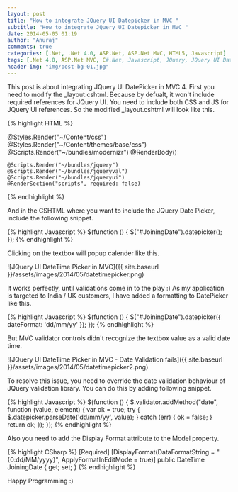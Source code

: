 ```yaml
---
layout: post
title: "How to integrate JQuery UI Datepicker in MVC "
subtitle: "How to integrate JQuery UI Datepicker in MVC "
date: 2014-05-05 01:19
author: "Anuraj"
comments: true
categories: [.Net, .Net 4.0, ASP.Net, ASP.Net MVC, HTML5, Javascript]
tags: [.Net 4.0, ASP.Net MVC, C#.Net, Javascript, JQuery, JQuery UI DatePicker]
header-img: "img/post-bg-01.jpg"
---
```

This post is about integrating JQuery UI DatePicker in MVC 4. First you need to modify the _layout.cshtml. Because by defualt, it won't include required references for JQuery UI. You need to include both CSS and JS for JQuery UI references. So the modified _layout.cshtml will look like this.

{% highlight HTML %}
<!DOCTYPE html>
<html>
<head>
    <meta charset="utf-8" />
    <meta name="viewport" content="width=device-width" />
    <title>@ViewBag.Title</title>
    @Styles.Render("~/Content/css")
    @Styles.Render("~/Content/themes/base/css")
    @Scripts.Render("~/bundles/modernizr")
</head>
<body>
    @RenderBody()

    @Scripts.Render("~/bundles/jquery")
    @Scripts.Render("~/bundles/jqueryval")
    @Scripts.Render("~/bundles/jqueryui")
    @RenderSection("scripts", required: false)
</body>
</html>
{% endhighlight %}

And in the CSHTML where you want to include the JQuery Date Picker, include the following snippet.

{% highlight Javascript %}
$(function () {
    $("#JoiningDate").datepicker();
});
{% endhighlight %}

Clicking on the textbox will popup calender like this.

![JQuery UI DateTime Picker in MVC]({{ site.baseurl }}/assets/images/2014/05/datetimepicker.png)

It works perfectly, until validations come in to the play :) As my application is targeted to India / UK customers, I have added a formatting to DatePicker like this. 

{% highlight Javascript %}
$(function () {
    $("#JoiningDate").datepicker({
        dateFormat: 'dd/mm/yy'
    });
});
{% endhighlight %}

But MVC validator controls didn't recognize the textbox value as a valid date time.

![JQuery UI DateTime Picker in MVC - Date Validation fails]({{ site.baseurl }}/assets/images/2014/05/datetimepicker2.png)

To resolve this issue, you need to override the date validation behaviour of JQuery validation library. You can do this by adding following snippet.

{% highlight Javascript %}
$(function () {
    $.validator.addMethod("date", function (value, element) {
        var ok = true;
        try {
            $.datepicker.parseDate('dd/mm/yy', value);
        }
        catch (err) {
            ok = false;
        }
        return ok;
    });
});
{% endhighlight %}

Also you need to add the Display Format attribute to the Model property.

{% highlight CSharp %}
[Required]
[DisplayFormat(DataFormatString = "{0:dd/MM/yyyy}",
    ApplyFormatInEditMode = true)]
public DateTime JoiningDate { get; set; }
{% endhighlight %}

Happy Programming :)
